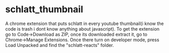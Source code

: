 # schlatt_thumbnail
A chrome extension that puts schlatt in every youtube thumbnail(i know the code is trash i dont know anything about javascript).
To get the extension go to Code->Download as ZIP, once its downloaded extract it, go to Chrome->Manage Extensions. Once there turn on developer mode, press Load Unpacked and find the "schlatt-reacts" folder.
